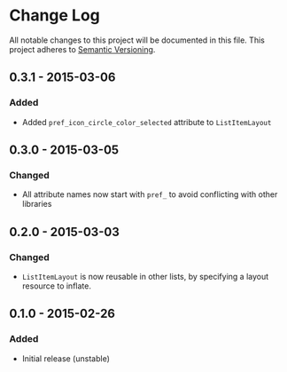 # Change Log
All notable changes to this project will be documented in this file.
This project adheres to [Semantic Versioning](http://semver.org/).

## 0.3.1 - 2015-03-06
### Added
- Added `pref_icon_circle_color_selected` attribute to `ListItemLayout`

## 0.3.0 - 2015-03-05
### Changed
- All attribute names now start with `pref_` to avoid conflicting with other libraries

## 0.2.0 - 2015-03-03
### Changed
- `ListItemLayout` is now reusable in other lists, by specifying a layout resource to inflate.

## 0.1.0 - 2015-02-26
### Added
- Initial release (unstable)